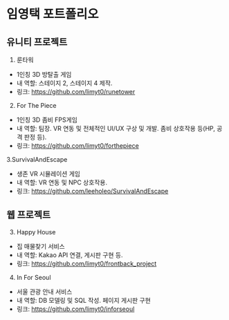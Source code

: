 # 임영택 포트폴리오

## 유니티 프로젝트

1. 룬타워
- 1인칭 3D 방탈출 게임
- 내 역할: 스테이지 2, 스테이지 4 제작.
- 링크: https://github.com/limyt0/runetower

2. For The Piece
- 1인칭 3D 좀비 FPS게임
- 내 역할: 팀장. VR 연동 및 전체적인 UI/UX 구상 및 개발. 좀비 상호작용 등(HP, 공격 판정 등).
- 링크: https://github.com/limyt0/forthepiece

3.SurvivalAndEscape
- 생존 VR 시뮬레이션 게임
- 내 역할: VR 연동 및 NPC 상호작용.
- 링크: https://github.com/leeholeo/SurvivalAndEscape

## 웹 프로젝트

3. Happy House
- 집 매물찾기 서비스
- 내 역할: Kakao API 연결, 게시판 구현 등.
- 링크: https://github.com/limyt0/frontback_project

4. In For Seoul
- 서울 관광 안내 서비스
- 내 역할: DB 모델링 및 SQL 작성. 페이지 게시판 구현 
- 링크: https://github.com/limyt0/inforseoul
